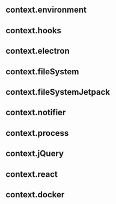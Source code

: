 ## context.environment

## context.hooks

## context.electron

## context.fileSystem

## context.fileSystemJetpack

## context.notifier

## context.process

## context.jQuery

## context.react

## context.docker